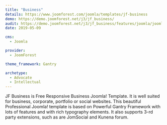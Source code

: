 ```yaml
---
title: "Business"
details: https://www.joomforest.com/joomla/templates/jf-business
demo: https://demo.joomforest.net/j3/jf_business/
audit: https://demo.joomforest.net/j3/jf_business/features/joomla/joomla-article/category-blog
date: 2019-05-09

cms: 
  - Joomla

provider:
  - JoomForest

theme_framework: Gantry

archetype:
  - Advocate
  - Intellectual
---
```


JF Business is Free Responsive Business Joomla! Template. It is well suited for business, corporate, portfolio or social websites.
This beautiful Professional Joomla! template is based on Powerful Gantry Framework with lots of features and with rich typography elements.
It also supports 3-rd party extensions, such as are JomSocial and Kunena forum.
